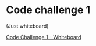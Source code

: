 # Code challenge 1

(Just whiteboard)

[Code Challenge 1 - Whiteboard](/whiteboard-img/whiteboard1.png)
